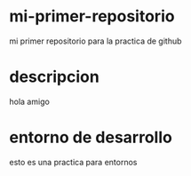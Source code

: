 # mi-primer-repositorio
mi primer repositorio para la practica de github
# descripcion
hola amigo
# entorno de desarrollo
esto es una practica para entornos